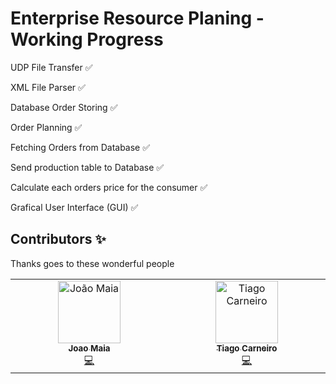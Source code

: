 # Enterprise Resource Planing - Working Progress
UDP File Transfer ✅

XML File Parser ✅ 

Database Order Storing ✅

Order Planning ✅

Fetching Orders from Database ✅

Send production table to Database ✅

Calculate each orders price for the consumer ✅

Grafical User Interface (GUI) ✅

## Contributors ✨

Thanks goes to these wonderful people

<!-- ALL-CONTRIBUTORS-LIST:START - Do not remove or modify this section -->
<!-- prettier-ignore-start -->
<!-- markdownlint-disable -->
<table align="center">
  <tbody align="center">
    <tr align="center">
      <td align="center" valign="top" width="14.28%"><a href="https://github.com/SpineHD"><img src="https://avatars.githubusercontent.com/u/58659879?v=4" width="100px;" alt="João Maia"/><br /><sub><b>Joao Maia</b></sub></a><br /><a href="https://github.com/J10Maia/Enterprise-Resource-Planning/commits?author=J10Maia" title="Code">💻</a>
      <td align="center" valign="top" width="14.28%"><a href="https://github.com/Tiago5Carneiro"><img src="https://avatars.githubusercontent.com/u/62033244?v=4" width="100px;" alt="Tiago Carneiro"/><br /><sub><b>Tiago Carneiro</b></sub></a><br /><a href="https://github.com/J10Maia/Enterprise-Resource-Planning/commits?author=Tiago5Carneiro" title="Code">💻</a>
      </td>
 </tbody>
</table>

<!-- markdownlint-restore -->
<!-- prettier-ignore-end -->

<!-- ALL-CONTRIBUTORS-LIST:END -->

